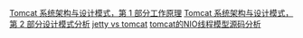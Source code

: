 [Tomcat 系统架构与设计模式，第 1 部分工作原理](https://www.ibm.com/developerworks/cn/java/j-lo-tomcat1/index.html?ca=drs-)
[Tomcat 系统架构与设计模式，第 2 部分设计模式分析](https://www.ibm.com/developerworks/cn/java/j-lo-tomcat2/index.html?ca=drs-)
[jetty vs tomcat](https://www.ibm.com/developerworks/cn/java/j-lo-jetty/index.html)
[tomcat的NIO线程模型源码分析](https://my.oschina.net/pingpangkuangmo/blog/668925)
